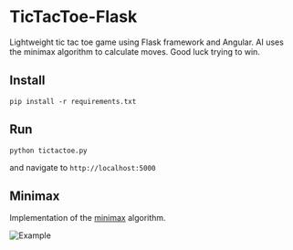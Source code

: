 # TicTacToe-Flask
Lightweight tic tac toe game using Flask framework and Angular.  AI uses the minimax algorithm to calculate moves.  Good luck
trying to win.

## Install
```
pip install -r requirements.txt
```

## Run
```
python tictactoe.py
```

and navigate to `http://localhost:5000`

## Minimax
Implementation of the 
[minimax](https://en.wikipedia.org/wiki/Minimax) algorithm.

![Example](https://raw.githubusercontent.com/mauricio-sousa/tictactoe-flask/master/static/img/example.png)